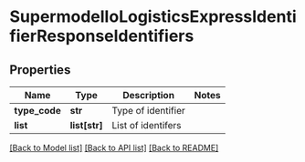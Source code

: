 # SupermodelIoLogisticsExpressIdentifierResponseIdentifiers

## Properties
Name | Type | Description | Notes
------------ | ------------- | ------------- | -------------
**type_code** | **str** | Type of identifier | 
**list** | **list[str]** | List of identifers | 

[[Back to Model list]](../README.md#documentation-for-models) [[Back to API list]](../README.md#documentation-for-api-endpoints) [[Back to README]](../README.md)

